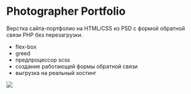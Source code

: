 # Photographer Portfolio

Верстка сайта-портфолио на HTML/CSS из PSD с формой обратной связи PHP без перезагрузки.

 - flex-box
 - greed
 - предпроцессор scss
 - создание работающей формы обратной связи
 - выгрузка на реальный хостинг
 
 ![](https://i.ibb.co/Fn7JXFD/Home.jpg)
